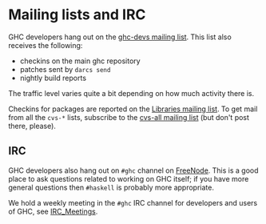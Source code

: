 # Mailing lists and IRC



GHC developers hang out on the [
ghc-devs mailing list](http://www.haskell.org/mailman/listinfo/ghc-devs).  This list also receives the following:


- checkins on the main ghc repository
- patches sent by `darcs send`
- nightly build reports


The traffic level varies quite a bit depending on how much activity there is.



Checkins for packages are reported on the [
Libraries mailing list](http://www.haskell.org/mailman/listinfo/libraries).  To get mail from all the `cvs-*` lists, subscribe to the [
cvs-all mailing list](http://www.haskell.org/mailman/listinfo/cvs-all) (but don't post there, please).


## IRC



GHC developers also hang out on `#ghc` channel on [
FreeNode](http://freenode.net/).  This is a good place to ask questions related to working on GHC itself; if you have more general questions then `#haskell` is probably more appropriate.



We hold a weekly meeting in the `#ghc` IRC channel for developers and users of GHC, see [IRC\_Meetings](ir-c_-meetings).


